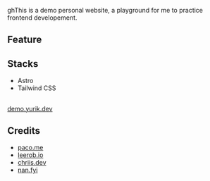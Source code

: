 ghThis is a demo personal website, a playground for me to practice frontend developement. 

## Feature



## Stacks

- Astro
- Tailwind CSS

## 

<!-- ![Preview](/images/placeholder.webp) -->

[demo.yurik.dev](https://demo.yurik.dev)

## Credits
- [paco.me](https://paco.me)
- [leerob.io](https://leerob.io)
- [chriis.dev](https://chriis.dev)
- [nan.fyi](https://nan.fyi)
